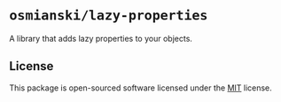 # `osmianski/lazy-properties`

A library that adds lazy properties to your objects.

## License

This package is open-sourced software licensed under the [MIT](LICENSE.md) license.
